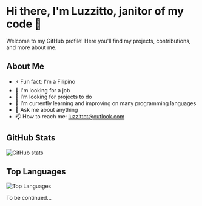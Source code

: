 # Hi there, I'm Luzzitto, janitor of my code 👋

Welcome to my GitHub profile! Here you'll find my projects, contributions, and more about me.

## About Me

- ⚡ Fun fact: I'm a Filipino
- 🎯 I'm looking for a job 
- 👯 I’m looking for projects to do
- 🌱 I’m currently learning and improving on many programming languages
- 💬 Ask me about anything
- 📫 How to reach me: [luzzittot@outlook.com](mailto:luzzittot@outlook.com)

## GitHub Stats

![GitHub stats](https://github-readme-stats.vercel.app/api?username=Luzzitto&show=reviews,discussions_started,discussions_answered,prs_merged,prs_merged_percentage&show_icons=true&theme=dark)

## Top Languages

![Top Languages](https://github-readme-stats.vercel.app/api/top-langs/?username=Luzzitto&layout=compact&theme=dark)

To be continued...
